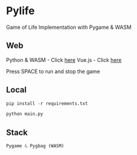 # Pylife

Game of Life Implementation with Pygame & WASM

## Web

Python & WASM - Click <a href="https://caiopeternela.github.io/pylife" target="_blank">here</a>
Vue.js - Click <a href="https://vuelife-web.netlify.app" target="_blank">here</a>

Press SPACE to run and stop the game

## Local

```python
pip install -r requirements.txt

python main.py
```

## Stack

```python
Pygame & Pygbag (WASM)
```
